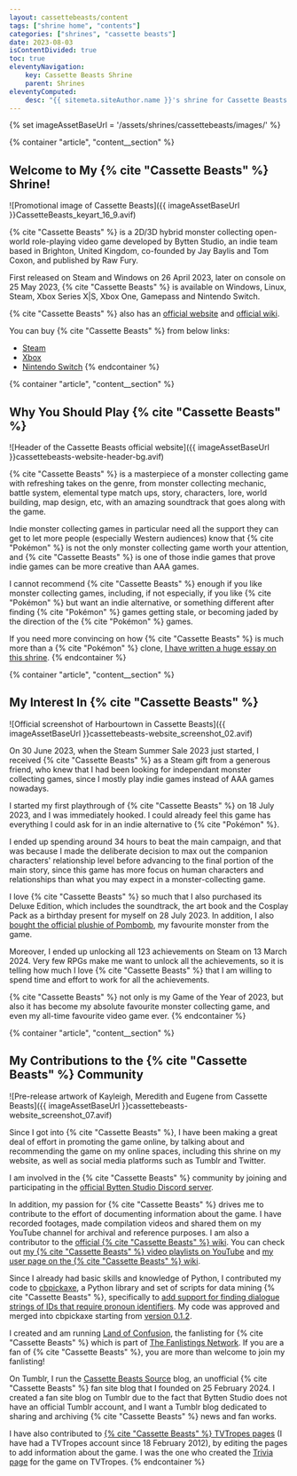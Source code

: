 ```yaml
---
layout: cassettebeasts/content
tags: ["shrine home", "contents"]
categories: ["shrines", "cassette beasts"]
date: 2023-08-03
isContentDivided: true
toc: true
eleventyNavigation:
    key: Cassette Beasts Shrine
    parent: Shrines
eleventyComputed:
    desc: "{{ sitemeta.siteAuthor.name }}'s shrine for Cassette Beasts."
---
```

{% set imageAssetBaseUrl = '/assets/shrines/cassettebeasts/images/' %}

{% container "article", "content__section" %}
## Welcome to My {% cite "Cassette Beasts" %} Shrine!

![Promotional image of Cassette Beasts]({{ imageAssetBaseUrl }}CassetteBeasts_keyart_16_9.avif)

{% cite "Cassette Beasts" %} is a 2D/3D hybrid monster collecting open-world role-playing video game developed by Bytten Studio, an indie team based in Brighton, United Kingdom, co-founded by Jay Baylis and Tom Coxon, and published by Raw Fury.

First released on Steam and Windows on 26 April 2023, later on console on 25 May 2023, {% cite "Cassette Beasts" %} is available on Windows, Linux, Steam, Xbox Series X|S, Xbox One, Gamepass and Nintendo Switch.

{% cite "Cassette Beasts" %} also has an [official website](https://www.cassettebeasts.com/) and [official wiki](https://wiki.cassettebeasts.com/wiki/Main_Page).

You can buy {% cite "Cassette Beasts" %} from below links:

*   [Steam](https://store.steampowered.com/app/1321440/Cassette_Beasts/)
*   [Xbox](https://www.xbox.com/en-us/games/store/cassette-beasts/9n82snqtzvmq)
*   [Nintendo Switch](https://www.nintendo.com/store/products/cassette-beasts-switch/)
{% endcontainer %}

{% container "article", "content__section" %}
## Why You Should Play {% cite "Cassette Beasts" %}

![Header of the Cassette Beasts official website]({{ imageAssetBaseUrl }}cassettebeasts-website-header-bg.avif)

{% cite "Cassette Beasts" %} is a masterpiece of a monster collecting game with refreshing takes on the genre, from monster collecting mechanic, battle system, elemental type match ups, story, characters, lore, world building, map design, etc, with an amazing soundtrack that goes along with the game.

Indie monster collecting games in particular need all the support they can get to let more people (especially Western audiences) know that {% cite "Pokémon" %} is not the only monster collecting game worth your attention, and {% cite "Cassette Beasts" %} is one of those indie games that prove indie games can be more creative than AAA games.

I cannot recommend {% cite "Cassette Beasts" %} enough if you like monster collecting games, including, if not especially, if you like {% cite "Pokémon" %} but want an indie alternative, or something different after finding {% cite "Pokémon" %} games getting stale, or becoming jaded by the direction of the {% cite "Pokémon" %} games.

If you need more convincing on how {% cite "Cassette Beasts" %} is much more than a {% cite "Pokémon" %} clone, [I have written a huge essay on this shrine](/shrines/cassettebeasts/articles/cassette-beasts-more-than-a-pokemon-clone).
{% endcontainer %}

{% container "article", "content__section" %}
## My Interest In {% cite "Cassette Beasts" %}

![Official screenshot of Harbourtown in Cassette Beasts]({{ imageAssetBaseUrl }}cassettebeasts-website_screenshot_02.avif)

On 30 June 2023, when the Steam Summer Sale 2023 just started, I received {% cite "Cassette Beasts" %} as a Steam gift from a generous friend, who knew that I had been looking for independant monster collecting games, since I mostly play indie games instead of AAA games nowadays.

I started my first playthrough of {% cite "Cassette Beasts" %} on 18 July 2023, and I was immediately hooked. I could already feel this game has everything I could ask for in an indie alternative to {% cite "Pokémon" %}.

I ended up spending around 34 hours to beat the main campaign, and that was because I made the deliberate decision to max out the companion characters' relationship level before advancing to the final portion of the main story, since this game has more focus on human characters and relationships than what you may expect in a monster-collecting game.

I love {% cite "Cassette Beasts" %} so much that I also purchased its Deluxe Edition, which includes the soundtrack, the art book and the Cosplay Pack as a birthday present for myself on 28 July 2023. In addition, I also [bought the official plushie of Pombomb](/blog/posts/2023-10-13-My-Cassette-Beasts-Pombomb-Plushie-Arrived), my favourite monster from the game.

Moreover, I ended up unlocking all 123 achievements on Steam on 13 March 2024. Very few RPGs make me want to unlock all the achievements, so it is telling how much I love {% cite "Cassette Beasts" %} that I am willing to spend time and effort to work for all the achievements.

{% cite "Cassette Beasts" %} not only is my Game of the Year of 2023, but also it has become my absolute favourite monster collecting game, and even my all-time favourite video game ever.
{% endcontainer %}

{% container "article", "content__section" %}
## My Contributions to the {% cite "Cassette Beasts" %} Community

![Pre-release artwork of Kayleigh, Meredith and Eugene from Cassette Beasts]({{ imageAssetBaseUrl }}cassettebeasts-website_screenshot_07.avif)

Since I got into {% cite "Cassette Beasts" %}, I have been making a great deal of effort in promoting the game online, by talking about and recommending the game on my online spaces, including this shrine on my website, as well as social media platforms such as Tumblr and Twitter.

I am involved in the {% cite "Cassette Beasts" %} community by joining and participating in the [official Bytten Studio Discord server](https://discord.gg/byttenstudio).

In addition, my passion for {% cite "Cassette Beasts" %} drives me to contribute to the effort of documenting information about the game. I have recorded footages, made compilation videos and shared them on my YouTube channel for archival and reference purposes. I am also a contributor to the [official {% cite "Cassette Beasts" %} wiki](https://wiki.cassettebeasts.com/wiki/Main_Page). You can check out [my {% cite "Cassette Beasts" %} video playlists on YouTube](https://www.youtube.com/channel/UCQr78DF60PrBsgh8rQnzBWg/playlists?view=50&sort=dd&shelf_id=5) and [my user page on the {% cite "Cassette Beasts" %} wiki](https://wiki.cassettebeasts.com/wiki/User:Leilukin).

Since I already had basic skills and knowledge of Python, I contributed my code to [cbpickaxe](https://github.com/ExcaliburZero/cbpickaxe), a Python library and set of scripts for data mining {% cite "Cassette Beasts" %}, specifically to [add support for finding dialogue strings of IDs that require pronoun identifiers](https://github.com/ExcaliburZero/cbpickaxe/pull/3). My code was approved and merged into cbpickaxe starting from [version 0.1.2](https://github.com/ExcaliburZero/cbpickaxe/releases/tag/v0.1.2).

I created and am running [Land of Confusion](https://fan.leilukin.com/cassettebeasts), the fanlisting for {% cite "Cassette Beasts" %} which is part of [The Fanlistings Network](https://thefanlistings.org/). If you are a fan of {% cite "Cassette Beasts" %}, you are more than welcome to join my fanlisting!

On Tumblr, I run the [Cassette Beasts Source](https://cassettebeastssource.tumblr.com/) blog, an unofficial {% cite "Cassette Beasts" %} fan site blog that I founded on 25 February 2024. I created a fan site blog on Tumblr due to the fact that Bytten Studio does not have an official Tumblr account, and I want a Tumblr blog dedicated to sharing and archiving {% cite "Cassette Beasts" %} news and fan works.

I have also contributed to [{% cite "Cassette Beasts" %} TVTropes pages](https://tvtropes.org/pmwiki/pmwiki.php/VideoGame/CassetteBeasts) (I have had a TVTropes account since 18 February 2012), by editing the pages to add information about the game. I was the one who created the [Trivia page](https://tvtropes.org/pmwiki/pmwiki.php/Trivia/CassetteBeasts) for the game on TVTropes.
{% endcontainer %}